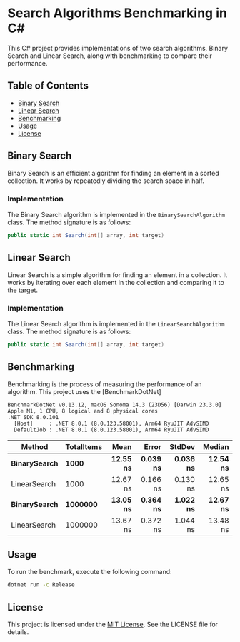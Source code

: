 # Search Algorithms Benchmarking in C#

This C# project provides implementations of two search algorithms, Binary Search and Linear Search, along with benchmarking to compare their performance.

## Table of Contents

- [Binary Search](#binary-search)
- [Linear Search](#linear-search)
- [Benchmarking](#benchmarking)
- [Usage](#usage)
- [License](#license)

## Binary Search

Binary Search is an efficient algorithm for finding an element in a sorted collection. It works by repeatedly dividing the search space in half.

### Implementation

The Binary Search algorithm is implemented in the `BinarySearchAlgorithm` class. The method signature is as follows:

```csharp
public static int Search(int[] array, int target)
```

## Linear Search

Linear Search is a simple algorithm for finding an element in a collection. It works by iterating over each element in the collection and comparing it to the target.

### Implementation

The Linear Search algorithm is implemented in the `LinearSearchAlgorithm` class. The method signature is as follows:

```csharp
public static int Search(int[] array, int target)
```

## Benchmarking

Benchmarking is the process of measuring the performance of an algorithm. This project uses the [BenchmarkDotNet]

```
BenchmarkDotNet v0.13.12, macOS Sonoma 14.3 (23D56) [Darwin 23.3.0]
Apple M1, 1 CPU, 8 logical and 8 physical cores
.NET SDK 8.0.101
  [Host]     : .NET 8.0.1 (8.0.123.58001), Arm64 RyuJIT AdvSIMD
  DefaultJob : .NET 8.0.1 (8.0.123.58001), Arm64 RyuJIT AdvSIMD
```
| Method       | TotalItems | Mean     | Error    | StdDev   | Median   |
|------------- |----------- |---------:|---------:|---------:|---------:|
| **BinarySearch** | **1000**       | **12.55 ns** | **0.039 ns** | **0.036 ns** | **12.54 ns** |
| LinearSearch | 1000       | 12.67 ns | 0.166 ns | 0.130 ns | 12.65 ns |
| **BinarySearch** | **1000000**    | **13.05 ns** | **0.364 ns** | **1.022 ns** | **12.67 ns** |
| LinearSearch | 1000000    | 13.67 ns | 0.372 ns | 1.044 ns | 13.48 ns |

## Usage

To run the benchmark, execute the following command:

```bash
dotnet run -c Release
```

## License

This project is licensed under the [MIT License](LICENSE). See the LICENSE file for details.